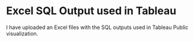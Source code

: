 # Excel SQL Output used in Tableau 

I have uploaded an Excel files with the SQL outputs used in Tableau Public visualization.
